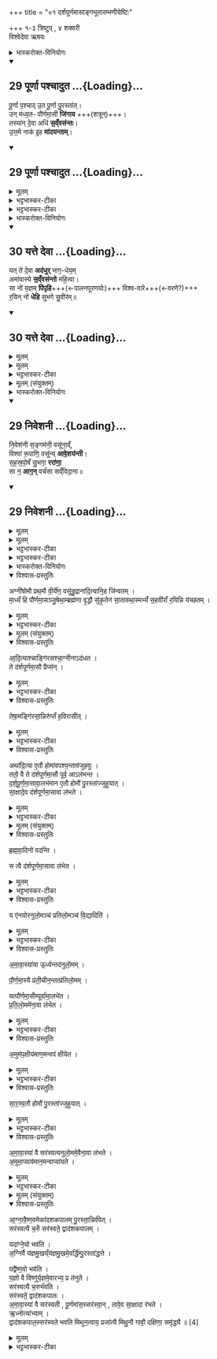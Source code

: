 +++
title = "०१ दर्शपूर्णमासाङ्गभूतारम्भणीयेष्टिः"

+++
१-३ त्रिष्टुप्  , ४ शक्वरी  
विश्वेदेवा ऋषयः

<details><summary>भास्करोक्त-विनियोगः</summary>

1दर्शपूर्णमासावारभमाणस्य द्वौ सारस्वतौ होमौ स्तः, तयोर्द्वे अनुवाक्ये द्वे याज्ये । तत्र प्रथमस्पानुवाक्या - पूर्णेति त्रिष्टुप् ॥ 
</details>
<div class="js_include" includetitle="false" newlevelforh1="2" unfilled url="/vedAH_yajuH/taittirIyam/sArasvata-vibhAgaH/brAhmaNam/Rk/vishvAsa-prastutiH/3/1_nAxatrAdi/1/29_pUrNA_pashchAduta.md">
<details open><summary><h2>29 पूर्णा पश्चादुत ...{Loading}...</h2></summary>

पू॒र्णा प॒श्चाद् उ॒त पू॒र्णा पु॒रस्ता॑त्।  
उन् म॑ध्य॒तᳶ पौ॑र्णमा॒सी **जि॑गाय** +++(शत्रून्)+++।  
तस्या॑न् दे॒वा अधि॑ **स॒व्ँवस॑न्तः**।  
उ॒त्त॒मे नाक॑ इ॒ह **मा॑दयन्ताम्**।  

</details>
</div>
<div class="js_include" includetitle="false" newlevelforh1="2" unfilled url="/vedAH_yajuH/taittirIyam/sArasvata-vibhAgaH/brAhmaNam/Rk/sarvASh_TIkAH/3/1_nAxatrAdi/1/29_pUrNA_pashchAduta.md">
<details open><summary><h2>29 पूर्णा पश्चादुत ...{Loading}...</h2></summary>
<details><summary>मूलम्</summary>

पू॒र्णा प॒श्चादु॒त पू॒र्णा पु॒रस्ता॑त् ।   
उन्म॑ध्य॒तᳶ पौ॑र्णमा॒सी जि॑गाय ।  
तस्या॑न्दे॒वा अधि॑ स॒व्ँवस॑न्तः ।  
उ॒त्त॒मे नाक॑ इ॒ह मा॑दयन्ताम् ।
</details>

<details><summary>भट्टभास्कर-टीका</summary>

पूर्णा पूरिता पूर्णचन्द्रसंबन्धात् पञ्चदशी तिथिः (पूर्णेति स्थितिः) पूर्णेत्युच्यते । सा पश्चात् तिथेरन्ते पूर्णा, उत अपि च पुरस्तादादौ च पूर्णा, मध्यतश्च पूर्णा । तस्यां हि तिथौ सर्वसवितृकरणामनुप्रवेशेन भासमानाशेषमण्डलश्चन्द्रो भवति । यद्यपि परमार्थतः तिथ्यन्ते सर्वात्मना चन्द्रः पूर्यते । तथाप्युपलद्भयभिप्रायेणैवमुक्तं, आरम्भात्प्रभृति तस्यां मण्डलं पूर्णमुपलभामहे न तिथ्यन्तरवत् न्यूनमुपलभ्यते । 'वा दान्तशान्त' इति ण्यन्तस्य पूर्णेति निपात्यते । एवं त्रिष्वपि कालेषु पूर्णचन्द्रोस्यामिति पूर्णमासी तिथिः । मसी परिमाणे, ण्यन्तात्क्विप् । मित्रः परिमितिहेतुः । मिमीतेर्वा असुनि माः, पूर्णश्चासौ माश्च पूर्णमाः, तस्येयं पौणर्मासी पञ्चदशी । यद्वा - पूर्णो मा अस्मिन्निति पूर्णमासः पर्वान्तः कर्मविशेषो वा । अच्समासान्तः । यद्वा - करणे घञ्, मासः चन्द्रः, तत्सम्बन्धिनी पौणर्मासी । उदात्तनिवृत्तिस्वरेण ङीप उदात्तत्वम् । सा उज्जिगाय उज्जयत्यन्याः तिथीः । उत्कृष्टा भवतीति यावत् । छान्दसे लिटि 'सन् लिटोर्जेः' इति कुत्वम् । तस्यां तादृश्यां देवा अधिसंवसन्त एकीभूय वर्तमाना उत्तमे उद्गततमे नाके सुखैकरूपे इहास्मिन् लोके मादयन्ताम् । मद तृप्तियोगे, चौरादिकः, उत्तमशब्द उञ्छादिरन्तोदात्तः ॥
_________________
पूर्णा पश्चात् । पुरस्ताच्च पूर्णा । मध्यतश्च पूर्णा । तस्मात् पौर्णमासी पूर्णेन च चद्रमसा योगात् सेयं पौर्णमासी उज्जिगाय अन्याः स्थितीरुज्जयति, तस्यामधिसंवसन्तो देवा उत्तमे नाकस्थानीये अस्मिन् स्थाने मादयन्तां माद्यन्तु ॥
</details>

<details><summary>भट्टभास्कर-टीका</summary>

29पौर्णमास्याः - पूर्णा पश्चादिति ॥ व्याख्याता पञ्चमाद्ये ॥
</details>
</details>
</div>
<details><summary>भास्करोक्त-विनियोगः</summary>

2अथ द्वितीयस्य याज्या - यत्ते इति त्रिष्टुप् ॥ 
</details>
<div class="js_include" includetitle="false" newlevelforh1="2" unfilled url="/vedAH_yajuH/taittirIyam/sArasvata-vibhAgaH/brAhmaNam/Rk/vishvAsa-prastutiH/3/1_nAxatrAdi/2/30_yatte_devA.md">
<details open><summary><h2>30 यत्ते देवा ...{Loading}...</h2></summary>

यत् ते॑ दे॒वा **अद॑धुर्** भाग॒-धेय॒म्  
अमा॑वास्ये **स॒व्ँवस॑न्तो** महि॒त्वा।  
सा नो॑ य॒ज्ञम् **पि॑पृहि**+++(←पालनपूरणयोः)+++ विश्व-वारे+++(←वरणे?)+++  
र॒यिन् नो॑ **धेहि** सुभगे सु॒वीर॑म्॥  

</details>
</div>
<div class="js_include" includetitle="false" newlevelforh1="2" unfilled url="/vedAH_yajuH/taittirIyam/sArasvata-vibhAgaH/brAhmaNam/Rk/sarvASh_TIkAH/3/1_nAxatrAdi/2/30_yatte_devA.md">
<details open><summary><h2>30 यत्ते देवा ...{Loading}...</h2></summary>
<details><summary>मूलम्</summary>

यत्ते॑ दे॒वा अद॑धुर्भाग॒धेय॒ममा॑वास्ये स॒व्ँवस॑न्तो महि॒त्वा ।   
सा नो॑ य॒ज्ञम्पि॑पृहि विश्ववारे र॒यिन्नो॑ धेहि सुभगे सु॒वीर॑म् ।
</details>

<details><summary>मूलम्</summary>

यत्ते॑ दे॒वा अद॑धुः ॥23॥

</details>

<details><summary>भट्टभास्कर-टीका</summary>

हे अमावास्ये ते तव देवाः भागधेयं इमं होमं यत् यस्मात् अदधुः दत्तवन्तः । अमा सह सूर्याचन्द्रमसावस्यां संवसत इत्यमावास्या । 'अमावस्यदन्यतरस्याम्' इति निपात्यते, पादादित्वादामन्त्रिताद्युदात्तत्वम् । देवा विशेष्यन्ते - संवसन्तः संभूयैकत्र वसन्तमहित्वा तव माहात्म्येन । यस्मात्तव भागमिमं होममदधुः, तस्मात् हे **विश्ववारे** विश्वकालवति विश्वैर्वा वरणीये सा तादृशी देवैर्दत्तभागा नोस्माकमिमं यज्ञं होमात्मकं पिपृहि पूरय कामैः, पालय वा । पॄ पालनपूरणयोः, शपः श्लुः, धातोर्ह्रस्वत्वम्, अभ्यासस्य चेत्वम् । यद्वा - पृ प्रीतौ, प्रीत्या गृहाणेत्यर्थः । महित्वशब्दात्तृतीयैकवचनस्याजादेशः । किंच - हे सुभगे कल्याणधने अनेन हविषा प्रीता त्वं नः अस्मभ्यं रयिं धनं सुवीरं कल्याणवीरयुक्तं धेहि धनं देहीति । 'वीरवीर्यौ च` इत्युत्तर पदात्तत्वम् ॥
________________
अथ द्वितीया - हे अमावास्ये! तुभ्यं देवाः यस्माद्भागधेयमादधुः संवसन्तः सहासीना महिम्ना माहात्म्येन, सा त्वं हे विश्ववारे! विश्वकाले नोऽस्माकं यज्ञं पिपृहि पालय, हे सुभगे नोऽस्मभ्यं सुवीरं शोभनपुत्रादिकं धनं धेहि इति ॥

</details>
</details>
</div>
<details><summary>मूलम् (संयुक्तम्)</summary>

स॒ह॒स्र॒पो॒षँ सु॒भगा॒ ररा॑णा॒ सा न॒ आ ग॒न्वर्च॑सा [1]  स॒व्ँवि॒दा॒ना
</details>

<details><summary>भास्करोक्त-विनियोगः</summary>

3अथ द्वितीयस्यानुवाक्या - निवेशनीति त्रिष्टुप् । 
</details>
<div class="js_include" includetitle="false" newlevelforh1="2" unfilled url="/vedAH_yajuH/taittirIyam/sArasvata-vibhAgaH/brAhmaNam/Rk/vishvAsa-prastutiH/3/1_nAxatrAdi/2/29_niveshanI.md">
<details open><summary><h2>29 निवेशनी ...{Loading}...</h2></summary>

नि॒वेश॑नी स॒ङ्गम॑नी॒ वसू॑ना॒व्ँ,  
विश्वा॑ रू॒पाणि॒ वसू॑न्य् **आवे॒शय॑न्ती**।  
स॒ह॒स्र॒पो॒षँ सु॒भगा॒ **ररा॑णा॒**  
सा न॒ **आग॒न्** वर्च॑सा सव्ँविदा॒ना॥  

</details>
</div>
<div class="js_include" includetitle="false" newlevelforh1="2" unfilled url="/vedAH_yajuH/taittirIyam/sArasvata-vibhAgaH/brAhmaNam/Rk/sarvASh_TIkAH/3/1_nAxatrAdi/2/29_niveshanI.md">
<details open><summary><h2>29 निवेशनी ...{Loading}...</h2></summary>
<details><summary>मूलम्</summary>

नि॒वेश॑नी स॒ङ्गम॑नी॒ वसू॑ना॒व्ँविश्वा॑ रू॒पाणि॒ वसू॑न्यावे॒शय॑न्ती ।  
स॒ह॒स्र॒पो॒षँ सु॒भगा॒ ररा॑णा॒ सा न॒ आ ग॒न्वर्च॑सा सव्ँविदा॒ना ।
</details>

<details><summary>मूलम्</summary>

नि॒वेश॑नी॒   
</details>

<details><summary>भट्टभास्कर-टीका</summary>

निवेशनी वसूनाम्, निविशते वसूनि यस्यां तादृशी, संगमनी संगच्छन्ती वसून्यनया तादृशशीलया विश्वानि च रूपाणि यानि रूपवन्ति वसूनि तानि आवेशयन्ती अस्मात्प्रत्युत्कर्षन्ती सहस्नपोषं सहस्रपुष्टियुक्तं यथा तथा रराण ददातु । रातेर्व्यत्ययेनात्मनेपदम्, शपः श्लुः । सुभगा शोभनधना सा तादृशी सती अमावास्या नो ऽस्मान् आगन् आगच्छतु वर्चसा दीप्त्या उपलक्षिता संविदाना सम्यग्जानती । 'समो गमृच्छि' इत्यात्मनेपदम्, गमेश्छान्दसे लङि शपो लुक्, 'मो नो धातोः' ॥
</details>

<details><summary>भट्टभास्कर-टीका</summary>

29-30अमावास्यायाः - 'निवेशनी, यत्ते देवा अदधुः' इति व्याख्याते चैते 'पूर्णा पश्चात्' इत्यत्र ॥
</details>
</details>
</div>
<details><summary>भास्करोक्त-विनियोगः</summary>

4अथ प्रथमस्य याज्या - अग्नीषोमावित्यतिशक्वरी पञ्चपदा ॥ 
</details>

<details open><summary>विश्वास-प्रस्तुतिः</summary>

अग्नी॑षोमौ प्रथ॒मौ वी॒र्ये॑ण॒ वसू॑न्रु॒द्राना॑दि॒त्यानि॒ह जि॑न्वतम् ।   
मा॒ध्यँ हि पौ॑र्णमा॒सञ्जु॒षेथा॒म्ब्रह्म॑णा वृ॒द्धौ सु॑कृ॒तेन॑ सा॒तावथा॒स्मभ्यँ॑ स॒हवी॑राँ र॒यिन्नि य॑च्छतम् ।
</details>

<details><summary>मूलम्</summary>

अग्नी॑षोमौ प्रथ॒मौ वी॒र्ये॑ण॒ वसू॑न्रु॒द्राना॑दि॒त्यानि॒ह जि॑न्वतम् ।   
मा॒ध्यँ हि पौ॑र्णमा॒सञ्जु॒षेथा॒म्ब्रह्म॑णा वृ॒द्धौ सु॑कृ॒तेन॑ सा॒तावथा॒स्मभ्यँ॑ स॒हवी॑राँ र॒यिन्नि य॑च्छतम् ।
</details>

<details><summary>भट्टभास्कर-टीका</summary>

हे अग्नीषोमौ युवां प्रथमौ प्रधानौ वीर्येणात्मीयेन बलेन वसून् रुद्रानादित्यान् च इहास्मिन् कर्माणि जिन्वतं प्रीणयतम् । जिवि प्रीणने, इदित्वान्नुम् । माध्यं मध्यभावं सर्वदेवसाधारणं मध्यस्थमित्यर्थः । पौर्णमासं पौर्णमास्यां भवमिदं हविः जुषेथां ततो ब्रह्मणाऽनेन अन्नेन वृद्धौ सुकृतेन शोभनकर्मणा सातौ संसक्तौ । 'सुपमानात्कः' इति सुकृतशब्दोन्तोदात्तः । अथानन्तरमस्मभ्यं सहवीरां विक्रान्तपुरुषसहितां रयिं धनं नियच्छतं नियमेन दत्तम् ॥
</details>

<details><summary>मूलम् (संयुक्तम्)</summary>

आ॒दि॒त्याश्चाङ्गि॑रसश्चा॒ग्नीनाद॑धत॒ ते द॑र्शपूर्णमा॒सौ प्रैप्स॒न्तेषा॒मङ्गि॑रसा॒न्निरु॑प्तँ ह॒विरासी॒दथा॑दि॒त्या ए॒तौ होमा॑वपश्य॒न्ताव॑जुहवु॒स्ततो॒ वै ते द॑र्शपूर्णमा॒सौ [2]  पूर्व॒ आल॑भन्त दर्शपूर्णमा॒सावा॒लभ॑मान ए॒तौ होमौ॑ पु॒रस्ता॑ज्जुहुयात्सा॒क्षादे॒व द॑र्शपूर्णमा॒सावा ल॑भते
</details>

<details open><summary>विश्वास-प्रस्तुतिः</summary>

आ॒दि॒त्याश्चाङ्गि॑रसश्चा॒ग्नीनाऽद॑धत  ।   
ते द॑र्शपूर्णमा॒सौ प्रैप्स॑न् ।     
</details>

<details><summary>मूलम्</summary>

आ॒दि॒त्याश्चाङ्गि॑रसश्चा॒ग्नीनाऽद॑धत  ।   
ते द॑र्शपूर्णमा॒सौ प्रैप्स॑न् ।     
</details>

<details><summary>भट्टभास्कर-टीका</summary>

5अथैनयोर्हेमयोर्ब्राह्मणम् - आदित्याश्चाङ्गिरसश्चाग्नीनादधत, दर्शपूर्णमासौ प्राप्तुं प्रारब्धुमैच्छन् । 'आप्ज्ञप्यृधाम्' इतीत्वम् ।
</details>

<details open><summary>विश्वास-प्रस्तुतिः</summary>

तेषा॒मङ्गि॑रसा॒न्निरु॑प्तँ  ह॒विरासी॑त् ।   
</details>

<details><summary>मूलम्</summary>

तेषा॒मङ्गि॑रसा॒न्निरु॑प्तँ  ह॒विरासी॑त् ।   
</details>

<details><summary>भट्टभास्कर-टीका</summary>

तेषां मध्ये अङ्गिरसां निरुप्तमासीद्धविः । अहुत्वैव सारस्वतौ होमौ हविरुप्तवन्तः । दर्शपूर्णमासस्थानीयत्वादेतयोः होमयोर्दर्शपूर्णमासशब्दौ कर्मप्रवचनौ । तत्र दृशिरयं ज्ञानमात्रे वर्तते ।
</details>

<details open><summary>विश्वास-प्रस्तुतिः</summary>

अथा॑दि॒त्या ए॒तौ होमा॑वपश्य॒न्ताव॑जुहवुः ।   
ततो॒ वै ते द॑र्शपूर्णमा॒सौ  पूर्व॒ आऽल॑भन्त  ।   
द॒र्श॒पू॒र्ण॒मा॒सावा॒लभ॑मान ए॒तौ होमौ॑ पु॒रस्ता॑ज्जुहुयात्   ।   
सा॒क्षादे॒व द॑र्शपूर्णमा॒सावा ल॑भते  ।   
</details>

<details><summary>मूलम्</summary>

अथा॑दि॒त्या ए॒तौ होमा॑वपश्य॒न्ताव॑जुहवुः ।   
ततो॒ वै ते द॑र्शपूर्णमा॒सौ  पूर्व॒ आऽल॑भन्त  ।   
द॒र्श॒पू॒र्ण॒मा॒सावा॒लभ॑मान ए॒तौ होमौ॑ पु॒रस्ता॑ज्जुहुयात्   ।   
सा॒क्षादे॒व द॑र्शपूर्णमा॒सावा ल॑भते  ।   
</details>

<details><summary>भट्टभास्कर-टीका</summary>

अथादृष्टार्थः 'पश्यार्थैश्चानालोचने' इत्यालोचनेन न गृह्यते, अस्ति चेति तु केवलं ज्ञायते । अधिकरणे सन्तन्यते दिनेदिने चाप्यते तं सन्ततमुत्तरार्धमासः आत्मलाभत्वात्तदनुविधायिनोः तदपेक्षे आनुलोम्यप्रतिलोम्ये । विपर्ययलक्षणेत्येके । पूर्णमासो व्याख्यातः ॥
</details>

<details><summary>मूलम् (संयुक्तम्)</summary>

ब्रह्मवा॒दिनो॑ वदन्ति॒ स त्वै द॑र्शपूर्णमा॒सावा ल॑भेत॒ य ए॑नयोरनुलो॒मञ्च॑ प्रतिलो॒मञ्च॑ वि॒द्यादित्य॑मावा॒स्या॑या ऊ॒र्ध्वन्तद॑नुलो॒मम्पौ॑र्णमा॒स्यै प्र॑ती॒चीन॒न्तत्प्र॑तिलो॒मय्ँयत्पौ॑र्णमा॒सीम्पूर्वा॑मा॒लभे॑त प्रतिलो॒ममे॑ना॒वा ल॑भेता॒मुम॑प॒क्षीय॑माण॒मन्वप॑ [3]  क्षी॒ये॒त॒ सा॒र॒स्व॒तौ होमौ॑ पु॒रस्ता॑ज्जुहुयादमावा॒स्या॑ वै सर॑स्वत्यनुलो॒ममे॒वैना॒वा ल॑भते॒ऽमुमा॒प्याय॑मान॒मन्वा प्या॑यत
</details>

<details open><summary>विश्वास-प्रस्तुतिः</summary>

ब्र॒ह्म॒वा॒दिनो॑ वदन्ति ।  

स त्वै द॑र्शपूर्णमा॒सावा ल॑भेत  ।  
</details>

<details><summary>मूलम्</summary>

ब्र॒ह्म॒वा॒दिनो॑ वदन्ति ।  

स त्वै द॑र्शपूर्णमा॒सावा ल॑भेत  ।  
</details>

<details><summary>भट्टभास्कर-टीका</summary>

6ब्रह्मवादिन इत्यादि ॥ तुशब्दोनुलोमविदन्येभ्यो व्यावर्तयति अत्रायं यज्ञात्मनः औत्तरस्मादर्धमासात् प्रतिपत्प्तभृति सन्ततं सन्तन्यते दिनेदिने चाप्यते तं सन्ततमुत्तरार्धमासे आगते आलभते न विकरोति । ततस्तं कालेकाले आगते यजते तत्र मध्यात् पूर्वपर्वसन्धौ भूयिष्ठस्योत्तरार्धमासस्य तस्मन्नह्नि यागः कर्तव्यः, अन्यथोत्तरेद्युः ।
</details>

<details open><summary>विश्वास-प्रस्तुतिः</summary>

य ए॑नयोरनुलो॒मञ्च॑ प्रतिलो॒मञ्च॑  वि॒द्यादिति॑ ।  
</details>

<details><summary>मूलम्</summary>

य ए॑नयोरनुलो॒मञ्च॑ प्रतिलो॒मञ्च॑  वि॒द्यादिति॑ ।  
</details>

<details><summary>भट्टभास्कर-टीका</summary>

एतयोश्चन्द्राधीनात्मलाभत्वात्तदनुविधायनोः तदपेक्षे आनुलोम्यप्रातिलोम्ये ।
</details>

<details open><summary>विश्वास-प्रस्तुतिः</summary>

अ॒मा॒वा॒स्या॑या ऊ॒र्ध्वन्तद॑नुलो॒मम् ।  

पौ॒र्ण॒मा॒स्यै प्र॑ती॒चीन॒न्तत्प्र॑तिलो॒मम् ।  

यत्पौ॑र्णमा॒सीम्पूर्वा॑मा॒लभे॑त ।  
प्र॒ति॒लो॒ममे॑ना॒वा ल॑भेत ।  
</details>

<details><summary>मूलम्</summary>

अ॒मा॒वा॒स्या॑या ऊ॒र्ध्वन्तद॑नुलो॒मम् ।  

पौ॒र्ण॒मा॒स्यै प्र॑ती॒चीन॒न्तत्प्र॑तिलो॒मम् ।  

यत्पौ॑र्णमा॒सीम्पूर्वा॑मा॒लभे॑त ।  
प्र॒ति॒लो॒ममे॑ना॒वा ल॑भेत ।  
</details>

<details><summary>भट्टभास्कर-टीका</summary>

तत्रामावास्यायाः परस्तादूर्ध्वं उपर्युपर्युपचीयमानस्वस्वरूपं चन्द्रस्यावस्थानं यज्ञस्य तु विपरीतं तत्प्रतिलोमं भवती, ततश्च यदि पौर्णमासीं पूर्वामालभेत प्रतिलोममेनावालभेत प्राप्नुयात् तदानीं हि चन्द्रोपचीयते यज्ञ उपचीयते इति प्रतिलोमत्वम् ।
</details>

<details open><summary>विश्वास-प्रस्तुतिः</summary>

अ॒मुम॑प॒क्षीय॑माण॒मन्वप॑ क्षीयेत ।  
</details>

<details><summary>मूलम्</summary>

अ॒मुम॑प॒क्षीय॑माण॒मन्वप॑ क्षीयेत ।  
</details>

<details><summary>भट्टभास्कर-टीका</summary>

ततश्चामुं चन्द्रमपक्षीयमाणमनु यज्ञोप्यपक्षीयेत । अमावास्योपक्रमे तु नायं दोषः, तदानीं हि चन्द्रोप्युपचीयते यज्ञोपीत्यनुलोमत्वम् । 'अच्प्रत्यन्ववपूर्वात् ' इत्युभयत्राच्प्रत्ययस्समासान्तः । तर्ह्यमावास्यैव पूर्वमारभ्यताम् । नैवं शक्यम् । यथोक्तमाचार्येण - 'अथेमौ दर्शपूर्णमासौ' पौर्णमास्युपक्रमावमावास्यासंस्थावाचार्या ब्रुवते ।
तत्रोदाहरन्ति - ऊर्ध्वं मध्यरात्रात्पौणर्मास्याः चन्द्रमाः पूर्यते स एतं चापररात्रं पूर्णो भवति सर्वं चाहरुत्तरस्याश्च रात्रेरा मध्यरात्रात् । अथामावास्याया उपवसथीयेऽह्नि ऊर्ध्वं मध्याह्नरात्राच्चन्द्रमसमादित्यौ रेतस एतं चापराह्णे उपरब्धो भवति सर्वां च रात्रिमुत्तरस्य चाह्न आ मध्यन्दिनात् एवं सन्धिमभियजेतेति । रात्रिर्हि पौर्णमास्यां संशुद्धमाभाति अहरमावास्यायां द्वे पौर्णमास्यौ द्वे अमावास्ये पूर्वां पूर्वां पौर्णमसीमुत्तरामुत्तराममावास्यां, या पूर्वा पौणर्मासी साऽनुमतिः, योत्तरा सा राका, या पूवाऽमावास्या सा सिनीवाली, योत्तरा सा कुहूरित्येवमुपक्रमाणि च कर्माणि शुक्लादयः चार्धमासाः' इति ।
</details>

<details open><summary>विश्वास-प्रस्तुतिः</summary>

सा॒र॒स्व॒तौ होमौ॑ पु॒रस्ता॑ज्जुहुयात् ।  
</details>

<details><summary>मूलम्</summary>

सा॒र॒स्व॒तौ होमौ॑ पु॒रस्ता॑ज्जुहुयात् ।  
</details>

<details><summary>भट्टभास्कर-टीका</summary>

एवं पौर्णमास्युपक्रमत्वे प्रातिलोम्यं प्रसक्तं तत्परिहारार्थमाह - सारस्वतावित्यादि ।
</details>

<details open><summary>विश्वास-प्रस्तुतिः</summary>

अ॒मा॒वा॒स्या॑ वै सर॑स्वत्यनुलो॒ममे॒वैना॒वा ल॑भते ।   
अ॒मुमा॒प्याय॑मान॒मन्वाप्या॑यते ।   
</details>

<details><summary>मूलम्</summary>

अ॒मा॒वा॒स्या॑ वै सर॑स्वत्यनुलो॒ममे॒वैना॒वा ल॑भते ।   
अ॒मुमा॒प्याय॑मान॒मन्वाप्या॑यते ।   
</details>

<details><summary>भट्टभास्कर-टीका</summary>

अमावास्या अमावास्यास्थानीया । सरस्वत्याः प्रथमयागात्पौर्णमास्युपक्रमदोषाप्रसंगः ॥
</details>

<details><summary>मूलम् (संयुक्तम्)</summary>

आग्नावैष्ण॒वमेका॑दशकपालम्पु॒रस्ता॒न्निर्व॑पे॒त्सर॑स्वत्यै च॒रुँ सर॑स्वते॒ द्वाद॑शकपाल॒य्ँयदा॑ग्ने॒यो भव॑त्य॒ग्निर्वै य॑ज्ञमु॒खय्ँय॑ज्ञमु॒खमे॒वर्द्धि॑म्पु॒रस्ता॑द्धत्ते॒ यद्वै॑ष्ण॒वो भव॑ति य॒ज्ञो वै विष्णु॑र्य॒ज्ञमे॒वारभ्य॒ प्र त॑नुते॒ सर॑स्वत्यै च॒रुर्भ॑वति॒ सर॑स्वते॒ द्वाद॑शकपालोऽमावा॒स्या॑ वै सर॑स्वती पू॒र्णमा॑स॒स्सर॑स्वा॒न्तावे॒व सा॒क्षादा र॑भत ऋ॒ध्नोत्या॑भ्या॒न्द्वाद॑शकपाल॒स्सर॑स्वते भवति मिथुन॒त्वाय॒ प्रजा॑त्यै मिथु॒नौ गावौ॒ दक्षि॑णा॒ समृ॑द्ध्यै ॥ [4]
</details>

<details open><summary>विश्वास-प्रस्तुतिः</summary>

आ॒ग्ना॒वै॒ष्ण॒वमेका॑दशकपालम् पु॒रस्ता॒न्निर्व॑पेत् ।   
सर॑स्वत्यै च॒रुँ सर॑स्वते॒ द्वाद॑शकपालम् ।  

यदा॑ग्ने॒यो भव॑ति  ।  
अ॒ग्निर्वै य॑ज्ञमु॒खय्ँय॑ज्ञमु॒खमे॒वर्द्धि॑म्पु॒रस्ता॑द्धत्ते ।  

यद्वै॑ष्ण॒वो भव॑ति ।   
य॒ज्ञो वै विष्णु॑र्य॒ज्ञमे॒वारभ्य॒ प्र त॑नुते ।  
सर॑स्वत्यै च॒रुर्भ॑वति ।  
सर॑स्वते॒ द्वाद॑शकपालः ।  
अ॒मा॒वा॒स्या॑ वै सर॑स्वती , पू॒र्णमा॑स॒स्सर॑स्वा॒न् , तावे॒व सा॒क्षादा र॑भते ।   
ऋ॒ध्नोत्या॑भ्याम्  ।  
द्वाद॑शकपाल॒स्सर॑स्वते भवति मिथुन॒त्वाय॒ प्रजा॑त्यै
मिथु॒नौ गावौ॒ दक्षि॑णा॒ समृ॑द्ध्यै ॥ [4]
</details>

<details><summary>मूलम्</summary>

आ॒ग्ना॒वै॒ष्ण॒वमेका॑दशकपालम् पु॒रस्ता॒न्निर्व॑पेत् ।   
सर॑स्वत्यै च॒रुँ सर॑स्वते॒ द्वाद॑शकपालम् ।  

यदा॑ग्ने॒यो भव॑ति  ।  
अ॒ग्निर्वै य॑ज्ञमु॒खय्ँय॑ज्ञमु॒खमे॒वर्द्धि॑म्पु॒रस्ता॑द्धत्ते ।  

यद्वै॑ष्ण॒वो भव॑ति ।   
य॒ज्ञो वै विष्णु॑र्य॒ज्ञमे॒वारभ्य॒ प्र त॑नुते ।  
सर॑स्वत्यै च॒रुर्भ॑वति ।  
सर॑स्वते॒ द्वाद॑शकपालः ।  
अ॒मा॒वा॒स्या॑ वै सर॑स्वती , पू॒र्णमा॑स॒स्सर॑स्वा॒न् , तावे॒व सा॒क्षादा र॑भते ।   
ऋ॒ध्नोत्या॑भ्याम्  ।  
द्वाद॑शकपाल॒स्सर॑स्वते भवति मिथुन॒त्वाय॒ प्रजा॑त्यै
मिथु॒नौ गावौ॒ दक्षि॑णा॒ समृ॑द्ध्यै ॥ [4]
</details>

<details><summary>भट्टभास्कर-टीका</summary>

7आग्नावैष्णवमित्यादि ॥ साक्षादारभते इति । अन्वारम्भणीयेयमिति त्रीण्येतानिहवींषि । मिथुनौ गावौ स्त्रीपुंसौ । गतमन्यत् ॥

इति तृतीये पञ्चमे प्रथमोनुवाकः ॥  
</details>

